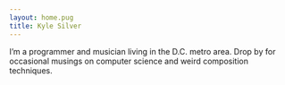 ```yaml
---
layout: home.pug
title: Kyle Silver
---
```


I&rsquo;m a programmer and musician living in the D.C. metro area. Drop by for occasional musings on computer science and weird composition techniques.